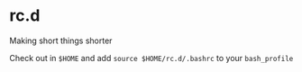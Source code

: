 # rc.d

Making short things shorter

Check out in `$HOME` and add `source $HOME/rc.d/.bashrc` to your `bash_profile`

